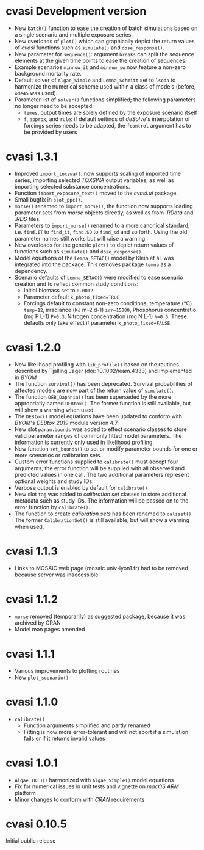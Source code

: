 # cvasi Development version

* New `batch()` function to ease the creation of batch simulations based on a
  single scenario and multiple exposure series.
* New overloads of `plot()` which can graphically depict the return values of
  *cvasi* functions such as `simulate()` and `dose_response()`.
* New parameter for `sequence()`: argument `breaks` can split the sequence
  elements at the given time points to ease the creation of sequences.
* Example scenarios `minnow_it` and `minnow_sw` now feature a non-zero
  background mortality rate.
* Default solver of `Algae_Simple` and `Lemna_Schmitt` set to `lsoda`
  to harmonize the numerical scheme used within a class of models
  (before, `ode45` was used).
* Parameter list of `solver()` functions simplified; the following parameters
  no longer need to be accepted:
   * `times`, output times are solely defined by the exposure scenario itself
   * `f`, `approx`, and `rule`: if default settings of *deSolve*'s interpolation of
      forcings series needs to be adapted, the `fcontrol` argument has to be
      provided by users

# cvasi 1.3.1

* Improved `import_toxswa()`: now supports scaling of imported time series,
  importing selected *TOXSWA* output variables, as well as importing selected
  substance concentrations.
* Function `import_exposure_text()` moved to the *cvasi.ui* package.
* Small bugfix in `plot_ppc()`.
* `morse()` renamed to `import_morse()`, the function now supports loading
  parameter sets from *morse* objects directly, as well as from *.RData* and
  *.RDS* files.
* Parameters to `import_morse()` renamed to a more canonical standard, i.e.
  `find.IT` to `find_it`, `find.SD` to `find_sd` and so forth. Using the old
  parameter names still works but will raise a warning.
* New overloads for the generic `plot()` to depict return values of functions
  such as `simulate()` and `dose_response()`.
* Model equations of the `Lemna_SETAC()` model by Klein et al. was integrated
  into the package. This removes package `lemna` as a dependency.
* Scenario defaults of `Lemna_SETAC()` were modified to ease scenario creation
  and to reflect common study conditions:
    * Initial biomass set to `0.0012` 
    * Parameter default `k_photo_fixed=TRUE`
    * Forcings default to constant non-zero conditions; temperature (°C) `temp=12`, 
      irradiance (kJ m-2 d-1) `irr=15000`, Phosphorus concentratio (mg P L-1) `P=0.3`,
      Nitrogen concentration (mg N L-1) `N=0.6`. These defaults only take effect
      if parameter `k_photo_fixed=FALSE`.

# cvasi 1.2.0

* New likelihood profiling with `lik_profile()` based on the routines described
  by Tjalling Jager (doi: 10.1002/ieam.4333) and implemented in *BYOM*
* The function `survival()` has been deprecated. Survival probabilities of
  affected models are now part of the return value of `simulate()`.
* The function `DEB_Daphnia()` has been superseded by the more appropriatly
  named `DEBtox()`. The former function is still available, but will show a
  warning when used.
* The `DEBtox()` model equations have been updated to conform with *BYOM*'s
  *DEBtox 2019* module version 4.7.
* New slot `param.bounds` was added to effect scenario classes to store valid
  parameter ranges of commonly fitted model parameters. The information is 
  currently only used in likelihood profiling.
* New function `set_bounds()` to set or modify parameter bounds for one or more
  scenarios or calibration sets.
* Custom error functions supplied to `calibrate()` must accept four arguments;
  the error function will be supplied with all observed and predicted values in
  one call. The two additional parameters represent optional weights and
  study IDs.
* Verbose output is enabled by default for `calibrate()`
* New slot `tag` was added to *calibration set* classes to store additional
  metadata such as study IDs. The information will be passed on to the error
  function by `calibrate()`.
* The function to create *calibration sets* has been renamed to `caliset()`.
  The former `CalibrationSet()` is still available, but will show a warning
  when used.

# cvasi 1.1.3

* Links to MOSAIC web page (mosaic.univ-lyon1.fr) had to be removed because
  server was inaccessible

# cvasi 1.1.2

* `morse` removed (temporarily) as suggested package, because it was archived by CRAN
* Model man pages amended

# cvasi 1.1.1

* Various improvements to plotting routines
* New `plot_scenario()`

# cvasi 1.1.0

* `calibrate()`
  * Function arguments simplified and partly renamed
  * Fitting is now more error-tolerant and will not abort if a simulation
    fails or if it returns invalid values

# cvasi 1.0.1

* `Algae_TKTD()` harmonized with `Algae_Simple()` model equations
* Fix for numerical issues in unit tests and vignette on *macOS ARM* platform
* Minor changes to conform with *CRAN* requirements

# cvasi 0.10.5

Initial public release
